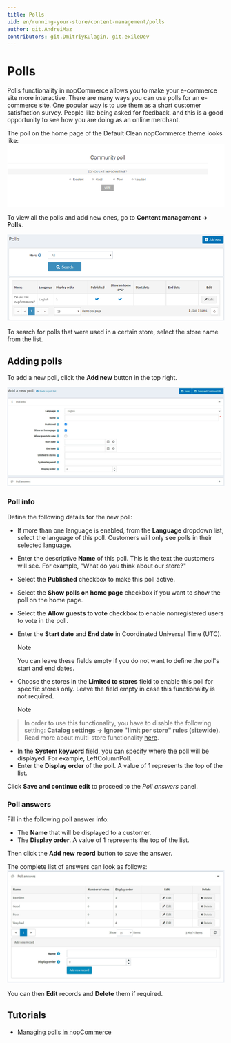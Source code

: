 ```yaml
---
title: Polls
uid: en/running-your-store/content-management/polls
author: git.AndreiMaz
contributors: git.DmitriyKulagin, git.exileDev
---
```


# Polls

Polls functionality in nopCommerce allows you to make your e-commerce site more interactive. There are many ways you can use polls for an e-commerce site. One popular way is to use them as a short customer satisfaction survey. People like being asked for feedback, and this is a good opportunity to see how you are doing as an online merchant.

The poll on the home page of the Default Clean nopCommerce theme looks like:
![Home page poll](_static/polls/polls_3.png)

To view all the polls and add new ones, go to **Content management → Polls**.

![Polls list](_static/polls/polls_1.png)

To search for polls that were used in a certain store, select the store name from the list.

## Adding polls

To add a new poll, click the **Add new** button in the top right.

![Add a new poll](_static/polls/add-new.jpg)

### Poll info

Define the following details for the new poll:

- If more than one language is enabled, from the **Language** dropdown list, select the language of this poll. Customers will only see polls in their selected language.
- Enter the descriptive **Name** of this poll. This is the text the customers will see. For example, "What do you think about our store?"
- Select the **Published** checkbox to make this poll active.
- Select the **Show polls on home page** checkbox if you want to show the poll on the home page.
- Select the **Allow guests to vote** checkbox to enable nonregistered users to vote in the poll.
- Enter the **Start date** and **End date** in Coordinated Universal Time (UTC).
  > [!NOTE]
  >
  > You can leave these fields empty if you do not want to define the poll's start and end dates.

- Choose the stores in the **Limited to stores** field to enable this poll for specific stores only. Leave the field empty in case this functionality is not required.
  > [!NOTE]
  >
 > In order to use this functionality, you have to disable the following setting: **Catalog settings → Ignore "limit per store" rules (sitewide)**. Read more about multi-store functionality [here](xref:en/getting-started/advanced-configuration/multi-store).

- In the **System keyword** field, you can specify where the poll will be displayed. For example, LeftColumnPoll.
- Enter the **Display order** of the poll. A value of 1 represents the top of the list.

Click **Save and continue edit** to proceed to the *Poll answers* panel.

### Poll answers

Fill in the following poll answer info:

- The **Name** that will be displayed to a customer.
- The **Display order**. A value of 1 represents the top of the list.

Then click the **Add new record** button to save the answer.

The complete list of answers can look as follows:
![Poll answers](_static/polls/answers.jpg)

You can then **Edit** records and **Delete** them if required.

## Tutorials

- [Managing polls in nopCommerce](https://www.youtube.com/watch?v=RJP45cUhuZQ)
